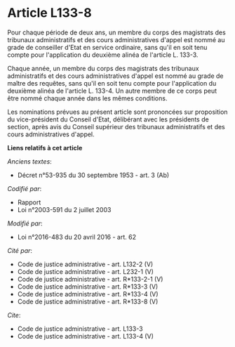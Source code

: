 # Article L133-8

Pour chaque période de deux ans, un membre du corps des magistrats des tribunaux administratifs et des cours administratives
d'appel est nommé au grade de conseiller d'Etat en service ordinaire, sans qu'il en soit tenu compte pour l'application du
deuxième alinéa de l'article L. 133-3.

Chaque année, un membre du corps des magistrats des tribunaux administratifs et des cours administratives d'appel est nommé
au grade de maître des requêtes, sans qu'il en soit tenu compte pour l'application du deuxième alinéa de l'article L. 133-4.
Un autre membre de ce corps peut être nommé chaque année dans les mêmes conditions.

Les nominations prévues au présent article sont prononcées sur proposition du vice-président du Conseil d'Etat, délibérant
avec les présidents de section, après avis du Conseil supérieur des tribunaux administratifs et des cours administratives
d'appel.

**Liens relatifs à cet article**

_Anciens textes_:

  - Décret n°53-935 du 30 septembre 1953 - art. 3 (Ab)

_Codifié par_:

  - Rapport
  - Loi n°2003-591 du 2 juillet 2003

_Modifié par_:

  - Loi n°2016-483 du 20 avril 2016 - art. 62

_Cité par_:

  - Code de justice administrative - art. L132-2 (V)
  - Code de justice administrative - art. L232-1 (V)
  - Code de justice administrative - art. R*133-2-1 (V)
  - Code de justice administrative - art. R*133-3 (V)
  - Code de justice administrative - art. R*133-4 (V)
  - Code de justice administrative - art. R*133-8 (V)

_Cite_:

  - Code de justice administrative - art. L133-3
  - Code de justice administrative - art. L133-4 (V)
